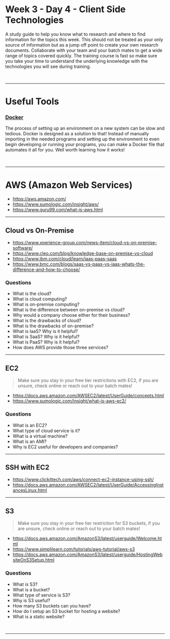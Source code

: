 # Week 3 - Day 4 - Client Side Technologies
A study guide to help you know what to research and where to find information for the topics this week. This should not be treated as your only source of information but as a jump off point to create your own research documents. Collaborate with your team and your batch mates to get a wide range of topics covered quickly. The training course is fast so make sure you take your time to understand the underlying knowledge with the technologies you will see during training.

<br>

---
# Useful Tools

### [Docker](https://www.docker.com/)

The process of setting up an environment on a new system can be slow and tedious. Docker is designed as a solution to that! Instead of manually importing in the needed programs and setting up the environment to even begin developing or running your programs, you can make a Docker file that automates it all for you. Well worth learning how it works!

<br>


---
# AWS (Amazon Web Services)
- https://aws.amazon.com/
- https://www.sumologic.com/insight/aws/
- https://www.guru99.com/what-is-aws.html

---
## Cloud vs On-Premise
- https://www.xperience-group.com/news-item/cloud-vs-on-premise-software/
- https://www.cleo.com/blog/knowledge-base-on-premise-vs-cloud
- https://www.ibm.com/cloud/learn/iaas-paas-saas
- https://www.bmc.com/blogs/saas-vs-paas-vs-iaas-whats-the-difference-and-how-to-choose/
### Questions
- What is the cloud?
- What is cloud computing?
- What is on-premise computing?
- What is the difference between on-premise vs cloud?
- Why would a company choose either for their business?
- What is the drawbacks of cloud?
- What is the drawbacks of on-premise?
- What is IaaS? Why is it helpful?
- What is SaaS? Why is it helpful?
- What is PaaS? Why is it helpful?
- How does AWS provide those three services?

---
## EC2
> Make sure you stay in your free tier restrictions with EC2, if you are unsure, check online or reach out to your batch mates!

- https://docs.aws.amazon.com/AWSEC2/latest/UserGuide/concepts.html
- https://www.sumologic.com/insight/what-is-aws-ec2/

### Questions
- What is an EC2?
- What type of cloud service is it?
- What is a virtual machine?
- What is an AMI?
- Why is EC2 useful for developers and companies?

---
## SSH with EC2
- https://www.clickittech.com/aws/connect-ec2-instance-using-ssh/
- https://docs.aws.amazon.com/AWSEC2/latest/UserGuide/AccessingInstancesLinux.html

---
## S3
> Make sure you stay in your free tier restriction for S3 buckets, if you are unsure, check online or reach out to your batch mates! 

- https://docs.aws.amazon.com/AmazonS3/latest/userguide/Welcome.html
- https://www.simplilearn.com/tutorials/aws-tutorial/aws-s3
- https://docs.aws.amazon.com/AmazonS3/latest/userguide/HostingWebsiteOnS3Setup.html

### Questions
- What is S3?
- What is a bucket?
- What type of service is S3?
- Why is S3 useful?
- How many S3 buckets can you have?
- How do I setup an S3 bucket for hosting a website?
- What is a static website?

<br>

---